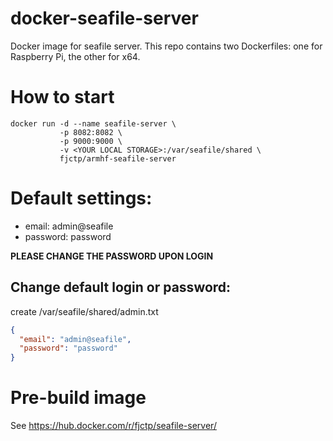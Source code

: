 # docker-seafile-server
Docker image for seafile server. This repo contains two Dockerfiles: one for Raspberry Pi, the other for x64.

# How to start
```
docker run -d --name seafile-server \
           -p 8082:8082 \
           -p 9000:9000 \
           -v <YOUR LOCAL STORAGE>:/var/seafile/shared \
           fjctp/armhf-seafile-server
```

# Default settings:
+ email: admin@seafile
+ password: password

**PLEASE CHANGE THE PASSWORD UPON LOGIN**

## Change default login or password:
create /var/seafile/shared/admin.txt
``` json
{
  "email": "admin@seafile",
  "password": "password"
}
```

# Pre-build image
See https://hub.docker.com/r/fjctp/seafile-server/

